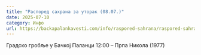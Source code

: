 ```yaml
---
title: "Распоред сахрана за уторак (08.07.)"
date: 2025-07-10
category: Инфо
url: https://backapalankavesti.com/info/raspored-sahrana/raspored-sahrana-za-utorak-08-07/
---
```


Градско гробље у Бачкој Паланци
12:00 – Прпа Никола (1977)
